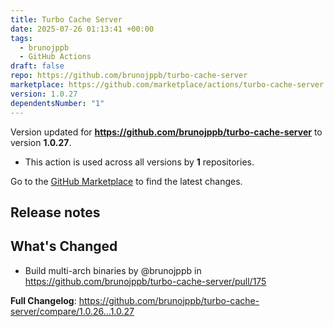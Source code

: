 ```yaml
---
title: Turbo Cache Server
date: 2025-07-26 01:13:41 +00:00
tags:
  - brunojppb
  - GitHub Actions
draft: false
repo: https://github.com/brunojppb/turbo-cache-server
marketplace: https://github.com/marketplace/actions/turbo-cache-server
version: 1.0.27
dependentsNumber: "1"
---
```



Version updated for **https://github.com/brunojppb/turbo-cache-server** to version **1.0.27**.
- This action is used across all versions by **1** repositories.

Go to the [GitHub Marketplace](https://github.com/marketplace/actions/turbo-cache-server) to find the latest changes.

## Release notes

## What's Changed

* Build multi-arch binaries by @brunojppb in https://github.com/brunojppb/turbo-cache-server/pull/175

**Full Changelog**: https://github.com/brunojppb/turbo-cache-server/compare/1.0.26...1.0.27
